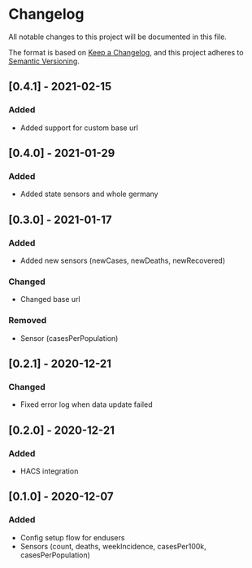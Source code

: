 # Changelog
All notable changes to this project will be documented in this file.

The format is based on [Keep a Changelog](https://keepachangelog.com/en/1.0.0/),
and this project adheres to [Semantic Versioning](https://semver.org/spec/v2.0.0.html).


## [0.4.1] - 2021-02-15
### Added
- Added support for custom base url

## [0.4.0] - 2021-01-29
### Added
- Added state sensors and whole germany

## [0.3.0] - 2021-01-17
### Added
- Added new sensors (newCases, newDeaths, newRecovered)

### Changed
- Changed base url

### Removed
- Sensor (casesPerPopulation)

## [0.2.1] - 2020-12-21
### Changed
- Fixed error log when data update failed

## [0.2.0] - 2020-12-21
### Added
- HACS integration

## [0.1.0] - 2020-12-07
### Added
- Config setup flow for endusers
- Sensors (count, deaths, weekIncidence, casesPer100k, casesPerPopulation)
